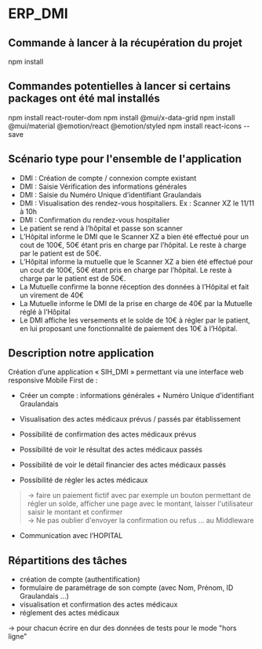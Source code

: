 # ERP_DMI

## Commande à lancer à la récupération du projet
npm install

## Commandes potentielles à lancer si certains packages ont été mal installés
npm install react-router-dom
npm install @mui/x-data-grid
npm install @mui/material @emotion/react @emotion/styled
npm install react-icons --save

## Scénario type pour l'ensemble de l'application
- DMI : Création de compte / connexion compte existant
- DMI : Saisie Vérification des informations générales
- DMI : Saisie du Numéro Unique d’identifiant Graulandais
- DMI : Visualisation des rendez-vous hospitaliers. Ex : Scanner XZ le 11/11 à 10h
- DMI : Confirmation du rendez-vous hospitalier
- Le patient se rend à l’hôpital et passe son scanner
- L’Hôpital informe le DMI que le Scanner XZ a bien été effectué pour un cout de 100€, 50€ étant pris en charge par
l’hôpital. Le reste à charge par le patient est de 50€.
- L’Hôpital informe la mutuelle que le Scanner XZ a bien été effectué pour un cout de 100€, 50€ étant pris en charge par l’hôpital. Le reste à charge par le patient est de 50€.
- La Mutuelle confirme la bonne réception des données à l’Hôpital et fait un virement de 40€
- La Mutuelle informe le DMI de la prise en charge de 40€ par la Mutuelle réglé à l’Hôpital
- Le DMI affiche les versements et le solde de 10€ à régler par le patient, en lui proposant une fonctionnalité de paiement des 10€ à l’Hôpital.

## Description notre application

Création d’une application « SIH_DMI » permettant via une interface web responsive Mobile First de :
- Créer un compte : informations générales + Numéro Unique d’identifiant Graulandais
- Visualisation des actes médicaux prévus / passés par établissement
- Possibilité de confirmation des actes médicaux prévus
- Possibilité de voir le résultat des actes médicaux passés
- Possibilité de voir le détail financier des actes médicaux passés

- Possibilité de régler les actes médicaux
> -> faire un paiement fictif avec par exemple un bouton permettant de régler un solde, afficher une page avec le montant, laisser l'utilisateur saisir le montant et confirmer  
-> Ne pas oublier d'envoyer la confirmation ou refus ... au Middleware

- Communication avec l’HOPITAL


## Répartitions des tâches
- création de compte (authentification)
- formulaire de paramétrage de son compte (avec Nom, Prénom, ID Graulandais ...)
- visualisation et confirmation des actes médicaux
- réglement des actes médicaux

-> pour chacun écrire en dur des données de tests pour le mode "hors ligne"



